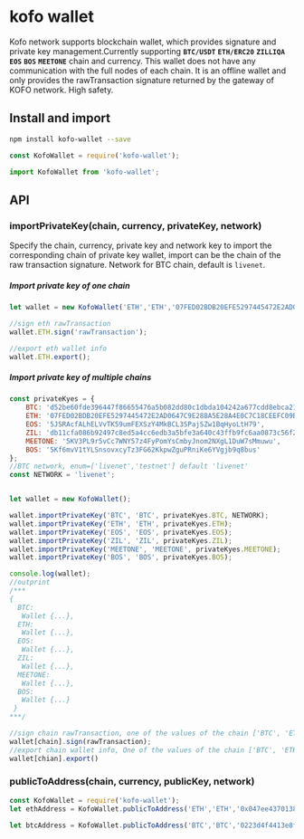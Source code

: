 # kofo wallet
Kofo network supports blockchain wallet, which provides signature and private key management.Currently supporting **`BTC/USDT`** **`ETH/ERC20`** **`ZILLIQA`** **`EOS`** **`BOS`** **`MEETONE`** chain and currency.
This wallet does not have any communication with the full nodes of each chain. It is an offline wallet and only provides the rawTransaction signature returned by the gateway of KOFO network. High safety.

## Install and import

```bash
npm install kofo-wallet --save
```
```js
const KofoWallet = require('kofo-wallet');

import KofoWallet from 'kofo-wallet';
```

## API

### importPrivateKey(chain, currency, privateKey, network)
Specify the chain, currency, private key and network key to import the corresponding chain of private key wallet, import can be the chain of the raw transaction signature. Network for BTC chain, default is `livenet`.
##### Import private key of one chain
```js
let wallet = new KofoWallet('ETH','ETH','07FED02BDB20EFE5297445472E2AD0647C9E288A5E28A4E0C7C18CEEFC09B470');

//sign eth rawTransaction
wallet.ETH.sign('rawTransaction');

//export eth wallet info
wallet.ETH.export();
```

##### Import private key of multiple chains
```js
const privateKyes = {
    BTC: 'd52be60fde396447f86655476a5b082dd80c1dbda104242a677cdd8ebca2190b',
    ETH: '07FED02BDB20EFE5297445472E2AD0647C9E288A5E28A4E0C7C18CEEFC09B470',
    EOS: '5JSRAcfALhELVvTK59umFEXSzY4MkBCL3SPajSZw1BqHyoLtH79',
    ZIL: 'db11cfa086b92497c8ed5a4cc6edb3a5bfe3a640c43ffb9fc6aa0873c56f2ee3',
    MEETONE: '5KV3PL9r5vCc7WNY57z4FyPomYsCmbyJnom2NXgL1DuW7sMmuwu',
    BOS: '5Kf6mvV1tYLSnsovxcyTz3FG62KkpwZguPRniKe6YVgjb9q8bus'
};
//BTC network, enum=['livenet','testnet'] default 'livenet'
const NETWORK = 'livenet';


let wallet = new KofoWallet();

wallet.importPrivateKey('BTC', 'BTC', privateKyes.BTC, NETWORK);
wallet.importPrivateKey('ETH', 'ETH', privateKyes.ETH);
wallet.importPrivateKey('EOS', 'EOS', privateKyes.EOS);
wallet.importPrivateKey('ZIL', 'ZIL', privateKyes.ZIL);
wallet.importPrivateKey('MEETONE', 'MEETONE', privateKyes.MEETONE);
wallet.importPrivateKey('BOS', 'BOS', privateKyes.BOS);

console.log(wallet);
//outprint
/***
{
  BTC:
   Wallet {...},
  ETH:
   Wallet {...},
  EOS:
   Wallet {...},
  ZIL:
   Wallet {...},
  MEETONE:
   Wallet {...},
  BOS:
   Wallet {...}
 }
***/

//sign chain rawTransaction, one of the values of the chain ['BTC', 'ETH', 'EOS', 'ZIL', 'MEETONE', 'BOS']
wallet[chain].sign(rawTransaction);
//export chain wallet info, One of the values of the chain ['BTC', 'ETH', 'EOS', 'ZIL', 'MEETONE', 'BOS']
wallet[chian].export()
```

### publicToAddress(chain, currency, publicKey, network)
```js
const KofoWallet = require('kofo-wallet');
let ethAddress = KofoWallet.publicToAddress('ETH','ETH','0x047ee4370138916819d252686cdee323c5a01c2a203e00eb3b3fb588df9c79562601615e6969375f7bea207b6051940994d1e45fc221b3073ce2a5b97dc20349b9')

let btcAddress = KofoWallet.publicToAddress('BTC','BTC','0223d4f4413e8f48afdbf1e2d17f5ca17b50a4685f7db7e7c4b0ce6f286b160bf6','testnet')
```